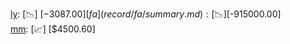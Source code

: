 [ly](record/ly/summary.md): [📉] [$-3087.00]  
[fa](record/fa/summary.md): [📉] [$-915000.00]  
[mm](record/mm/summary.md): [📈] [$4500.60]  
